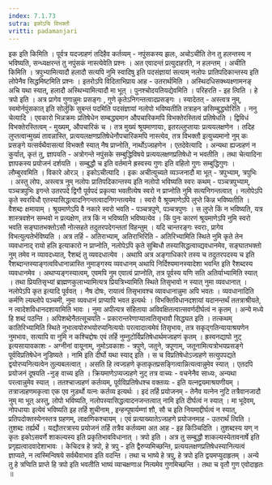 ```yaml
---
index: 7.1.73
sutra: इकोऽचि विभक्तौ
vritti: padamanjari
---
```


  इक इति किमिति । पूर्वत्र यदज्ग्रहणं तदिहैव कर्तव्यम् - नपुंसकस्य झलः, अचोऽचीति तेन तु हलन्तस्य न भविष्यति, सन्ध्यक्षरन्तं तु नपुंसकं नास्त्येवेति प्रश्नः । अत एवादन्तं प्रत्युदाहरति, न हलन्तम् ।  अचीति किमिति । त्रपुभ्यामित्यादौ हलादौ सत्यपि नुमि स्वादिषु इति पदसंज्ञायां सत्याम् नलोपः प्रातिपदिकान्तस्य इति लोपेनैव सिद्धमिष्टमिति प्रश्नः । इतरोऽपि विदिताभिप्राय आह - उतरार्थमिति । अस्थिदधिसक्थ्यक्ष्णामनङ् अचि यथा स्यात्, हलादौ अस्थिभ्यामित्यादौ मा भूत् । पुनश्चोदयतियद्येवमिति । परिहरति - इह त्विति । हे त्रपो इति । अत्र प्रागेव गुणान्नुमः प्रसङ्गः , गुणे कृतेऽनिगन्तत्वादप्रसङ्गः । स्यादेतत् - अस्त्वत्र नुम्, स्वमोर्नपुंसकात् इति सोर्लुकि सुबन्तं पदमिति पदसंज्ञायां नलोपो भविष्यतीति तत्राहन ङसिम्बुद्ध्योरिति । ननु चेत्यादि । एवकारो भिन्नक्रमः प्रतिषेधेन सम्बद्ध्यमान औपचारिकमपि विभक्तेरस्तित्वं प्रतिषेधति । द्विविधं विभक्तेरस्तित्वम् - मुख्यम्, औपचारिकं च । तत्र मुख्यं श्रूयमाणायाः, इतरल्लुप्तायाः प्रत्ययलक्षणेन । तदिह लुप्तत्वान्मुख्यं तावन्नास्ति, प्रत्ययलक्षणप्रतिषेधेनौपचारिकमपि नास्त्येव, तत्र विभक्तौ इत्युच्यमानो नुम् कः प्रसङ्गे यत्सर्वथैवासत्यां विभक्तौ स्यात् नैष प्राप्नोति, नार्थोऽज्ग्रहणेन । एतदेवेत्यादि । अन्यथा ह्यज्ग्रहणं न कुर्यात्, कृतं तु, ज्ञापयति - अत्रोगन्ते नपुंसके सम्बुद्धिविषये प्रत्ययलक्षणप्रतिषेधो न भवतीति । तथा चेत्यादिना ज्ञापकस्य प्रयोजनं दर्शयति । सम्बुद्धौ च इति वर्तमाने ह्रस्वस्य गुणः इति वहितो गुणः सम्बुद्धिगुणः ।  लौम्बुरवमिति । विकारे ओरञ् ।  इकोऽचीत्यादि । इकः अचीत्युच्यते व्यञ्जनादौ मा भूत् - त्रपुभ्याम्, त्रपुभिः । अस्तु लोपः, अस्त्वत्र नुम् नलोपः प्रातिपदिकान्तस्य इति नलोपो भविष्यति स्वरः कथम् - पञ्चत्रपुभ्याम्, पञ्चत्रपुभिः इगन्ते उतरपदे द्विगौ पूर्वपदं प्रकृत्या भवतीत्येष स्वरो न प्राप्नोति नुमि सत्यनिगन्तत्वात् । नलोपेऽपि कृते स्वरविधौ  एतस्यासिद्धत्वादनिगन्तत्वादनिगन्तत्वमेव ।  स्वरो वै श्रूयमाणेऽपि लुप्ते किन्न भविष्यतीति । वैशब्दः क्षमायाम् । श्रूयमाणेऽपि वै नकारे स्वरो भवति - पञ्चत्रपुणे, पञ्चत्रपुणः । स लुप्ते किं न भविष्यति, यत्र शास्त्रवशेन सम्भवो न प्रत्यक्षेण, तत्र किं न भविष्यति भविष्यत्येव । किं पुनः कारणं श्रूयमाणेऽपि नुमि स्वरो भवति सङ्घातभक्तोऽसौ नोत्सहते तदुतरपदेगन्ततां विहन्तुम् । यदि चान्तरङ्गः स्वराः, प्रागेव विभत्युत्पतेर्भविष्यति । अत्र तर्हि - अतिराभ्याम्, अतिराभिरिति - अतिरिभ्यामिति स्थिते नुमि कृते तेन व्यवधानाद् रायो हलि इत्याकारो न प्राप्नोति, नलोपेऽपि कृते सुब्विधौ तस्यासिद्धत्वाव्द्यवधानमेव, सङ्घातभक्तो नुम् तमेव न व्यावदध्यात्, रैशब्दं तु व्यवदधात्येव । अथापि अत्र अङ्गाधिकारे तस्य च तदुतरपदस्य च इति रैशब्दान्तस्याङ्गत्वविधानान्नास्ति नुमाङ्गस्य व्यवधानम् अथापि निर्दिश्यमानस्यादेशा भवन्ति इति रैशब्दस्य व्यवधानमेव । अथाप्यङ्गस्यात्वम्, एवमपि नुम एवात्वं प्राप्नोति, तत्र पूर्वस्य यणि सति अतिर्याभ्यामिति स्यात् । तथा प्रियतिसृभ्यां ब्राह्मणकुलाभ्यामित्यत्र प्रियत्रिभ्यामिति स्थिते तिसृभावो न स्यात् नुमा व्यवधानात् । नलोपेऽपि कृत इत्यादि पूर्ववत् ।  नैष दोषः, रायात्वं तिसृभावश्च व्यावधानान्नुमा अपि भवतः । व्यवधानादिति कर्मणि ल्यब्लोपे पञ्चमी, नुमा व्यवधानं प्राप्यापि भवत इत्यर्थः । विभक्तिविधानदशायां यदानन्तर्थं ततत्राश्रीयते, न त्वादेशविधानदशायामिति भावः । नुमा अपीत्यत्र संहिताया अविवक्षितत्वात्सवर्णदीर्घत्वं न कृतम् । अन्ये मध्ये हि शब्दं पठन्ति । अपिशब्देनैतत्सूचयति - प्रकारान्तरेणाप्यात्वतिसृभावौ सिद्ध्यत इति । तत्कथम् कातिरिभ्यामिति स्थिते नुभात्वयोरुभयोरप्यनित्ययोः परत्वादात्वमेवं तिसृभावः, तत्र सकृद्गतिन्यायाश्रयणेन नुमभावः, सत्यापि वा नुमि न कश्चिद्दोषः एवं तर्हि नुम्नुटोर्विप्रतिषेधार्थमज्ग्रहणं कृतम् । ह्रस्वनद्यापो नुट् इत्यसायावकाशः - अग्नीनां वायूनाम्, नुमोऽवकाशः - त्रपुणे, जतुने, त्रपूणाम्, जतूनामित्यत्रोभयप्रसङ्गे पूर्वविप्रतिषेधेन नुडिष्यते । नामि इति दीर्घो यथा स्याद् इति । स च विप्रतिषेधोऽज्ग्रहणे सत्युपपद्यते द्वयोरप्यनित्यत्वेन तुल्यबलत्वात् । असति हि त्वज्ग्रहणे कृताकृतप्रसङ्गित्वान्नित्यत्वान्नुमेव स्यात् ।  एतदपि प्रयोजनं दूषयति -नुङ् वाच्य इति । क्रियमाणेऽप्यज्ग्रहणे नुट् तत्र वाच्यः - वचनेनैव साध्यः, अन्यथा परत्वान्नुमेव स्यात् । ततश्चाज्ग्रहणं कर्तव्यम्, पूर्वविप्रतिषेधश्च वक्तव्यः - इति यत्नद्वयमाश्रयणीयम् । तत्राज्ग्रहणमकृत्वा एक एव नुडर्थो यत्नः कर्तव्य इत्यर्थः ।  इदं तर्हि प्रयोजनम् - तेनैव यत्नेन नुटि तत्रैवानजादौ नुम् मा भूत् अस्तु, लोपो भविष्यति, नलोपस्यासिद्धत्वादनजन्तत्वात् नामि इति दीर्घत्वं न स्यात् । मा भूदेवम्, नोपधायाः इत्येवं भविष्यति इह तर्हि शुचीनाम् , इन्हन्पूषार्यम्णां शौ, सौ च इति नियमाद्दीर्घत्वं न स्यात्, प्रतिपदोक्तस्येनस्तत्र ग्रहणम्, लाक्षणिकश्चायम् । एवं प्रत्याख्यातेऽज्ग्रहणे प्रयोजनमाह - उतरार्थं त्विति । तुशब्दः तर्ह्यर्थे । यद्यौतरत्रास्य प्रयोजनं तर्हि तत्रैव कर्तव्यमा अत आह - इह किञ्चिदिति । तुशब्दस्य यण् न कृतः इकोऽसवर्णे शाकल्यस्य इति प्रकृतिभावविधानात् । त्रपो इति । अत्र तु सम्बुद्धौ शाकल्यस्येतावनार्षे इति प्रगृह्यत्वादवादेशाभावः ।  केचिदत्र हे त्रपो, हे त्रपु - इति द्वैरुप्यमिच्छन्ति, प्रत्ययलक्षणप्रतिषेधस्यानित्यत्वं ज्ञाप्यते, न त्वस्मिन्विषये सर्वथैवाभाव इति वदन्ति । तथा च भाष्ये हे त्रपु, हे त्रपो इति द्वयमप्युदाहृतम् । अन्ये तु हे त्रप्विति प्राप्ते हि त्रपो इति भवतीति भाष्यं व्याचक्षणाअ नित्यमेव गुणमिच्छन्ति । तथा च वृतौ गुण एवोदाहृतः ॥